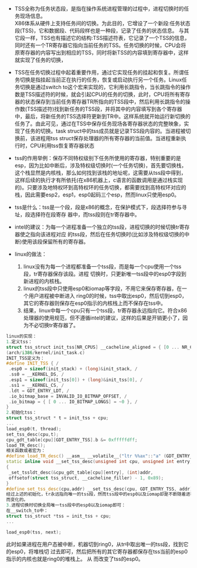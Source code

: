 - TSS全称为任务状态段，是指在操作系统进程管理的过程中，进程切换时的任务现场信息。  
X86体系从硬件上支持任务间的切换。为此目的，它增设了一个新段:任务状态段(TSS)，它和数据段、代码段样也是一种段，记录了任务的状态信息。
与其它段一样，TSS也有描述它的结构:TSS描述符表，它记录了一个TSS的信息，同时还有一个TR寄存器它指向当前任务的TSS。任务切换的时候，CPU会将原寄存器的内容写出到相应的TSS，同时将新TSS的内容填到寄存器中，这样就实现了任务的切换，  
- TSS在任务切换过程中起着重要作用，通过它实现任务的挂起和恢复。所谓任务切换是指挂起当前正在执行的任务，恢复或启动执行另一个任务。Linux任务切换是通过switch to这个宏来实现的，它利用长跳指令，当长跳指令的操作数是TSS描述符的时候，就会引起CPU的任务的切换，此时，CPU将所有寄存器的状态保存到当前任务寄存器TR所指向的TSS段中，然后利用长跳指令的操作数(TSS描述符)找到新任务的TSS段，并将其中的内容填写到各个寄存器中，最后，将新任务的TSS选择符更新到TR中。这样系统就开始运行新切换的任务了。由此可见，通过在TSS中保存任务现场各寄存器状态的完整映象，实现了任务的切换。task struct中的tss成员就是记录TSS段内容的。当进程被切换前，该进程用tss struct保存处理器的所有寄存器的当前值。当进程重新执行时，CPU利用tss恢复寄存器状态  
  

- tss的作用举例：保存不同特权级别下任务所使用的寄存器，特别重要的是esp，因为比如中断后，涉及特权级切换时(一个任务切换)，首先要切换栈，这个栈显然是内核栈，那么如何找到该栈的地址呢，这需要从tss段中得到，这样后续的执行才有所依托(在x86机器上，c语言的函数调用是通过栈实现的)。只要涉及地特权环到高特权环的任务切换，都需要找到高特权环对应的栈，因此需要esp2，esp1，esp0起码三个esp，然而linux只使用esp0。  
- tss是什么：tss是一个段，段是x86的概念，在保护模式下，段选择符参与寻址，段选择符在段寄存
器中，而tss段则在tr寄存器中。  
- intel的建议：为每一个进程准备一个独立的tss段，进程切换的时候切换tr寄存器使之指向该进程对应
的tss段，然后在任务切换时(比如涉及特权级切换的中断)使用该段保留所有的寄存器。  
- linux的做法：
    1. linux没有为每一个进程都准备一个tss段，而是每一个cpu使用一个tss段，tr寄存器保存该段。进程
切换时，只更新唯一tss段中的esp0字段到新进程的内核栈。  
    2. linux的tss段中只使用esp0和iomap等字段，不用它来保存寄存器，在一个用户进程被中断进入
ring0的时候，tss中取出esp0，然后切到esp0，其它的寄存器则保存在esp0指示的内核栈上而不保存在tss中。  
    3. 结果，linux中每一个cpu只有一个tss段，tr寄存器永远指向它。符合x86处理器的使用规范，但不遵循intel的建议，这样的后果是开销更小了，因为不必切换tr寄存器了。  
```cpp
linux的实现：
1.定义tss：
struct tss_struct init_tss[NR_CPUS] __cacheline_aligned = { [0 ... NR_CPUS-1] = INIT_TSS };
(arch/i386/kernel/init_task.c)
INIT_TSS定义为：
#define INIT_TSS { /
 .esp0 = sizeof(init_stack) + (long)&init_stack, /
 .ss0 = __KERNEL_DS, /
 .esp1 = sizeof(init_tss[0]) + (long)&init_tss[0], /
 .ss1 = __KERNEL_CS, /
 .ldt = GDT_ENTRY_LDT, /
 .io_bitmap_base = INVALID_IO_BITMAP_OFFSET, /
 .io_bitmap = { [ 0 ... IO_BITMAP_LONGS] = ~0 }, /
}
2.初始化tss：
struct tss_struct * t = init_tss + cpu;
...
load_esp0(t, thread);
set_tss_desc(cpu,t);
cpu_gdt_table[cpu][GDT_ENTRY_TSS].b &= 0xfffffdff;
load_TR_desc();
相关函数或者宏为：
#define load_TR_desc() __asm__ __volatile__("ltr %%ax"::"a" (GDT_ENTRY_TSS*8))
static inline void __set_tss_desc(unsigned int cpu, unsigned int entry, void *addr)
{
 _set_tssldt_desc(&cpu_gdt_table[cpu][entry], (int)addr,
 offsetof(struct tss_struct, __cacheline_filler) - 1, 0x89);
}
#define set_tss_desc(cpu,addr) __set_tss_desc(cpu, GDT_ENTRY_TSS, addr)
经过上述的初始化，tr永远指向唯一的tss段，然而tss段中的esp0以及iomap却是不断随着进程切换
而变化的。
3.进程切换时切换全局唯一tss段中的esp0以及iomap即可：
在__switch_to中：
struct tss_struct *tss = init_tss + cpu;
...

load_esp0(tss, next);
```
此时如果进程在用户态被中断，机器切到ring0，从tr中取出唯一的tss段，找到它的esp0，将堆栈切
过去即可，然后把所有的其它寄存器都保存在tss当前的esp0指示的内核也就是ring0的堆栈上。 从
而改变了tss的esp0。